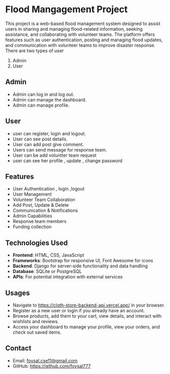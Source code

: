# Flood Mangagement Project

This project is a web-based flood management system designed to assist users in sharing and managing flood-related information, seeking assistance, and collaborating with volunteer teams. The platform offers features such as user authentication, posting and managing flood updates, and communication with volunteer teams to improve disaster response.
There are two types of user 
1) Admin
2) User

## Admin

- Admin can log in and log out.
- Admin can manage the dashboard.
- Admin can manage profile.


## User
- user can register, login and logout.
- User can see post  details.
- User can add post give comment.
- Users can send message for response team.
- User can be add voluntter team request
- user can see her profile , update , change password 
  


## Features

- User Authentication , login ,logout
- User Management
- Volunteer Team Collaboration
- Add Post, Update & Delete
- Communication & Notifications
- Admin Capabilities
- Response team members 
- Funding collection




## Technologies Used

- **Frontend**: HTML, CSS, JavaScript
- **Frameworks**: Bootstrap for responsive UI, Font Awesome for icons
- **Backend**: Django for server-side functionality and data handling
- **Database**: SQLite or PostgreSQL
- **APIs**: For potential integration with external services

## Usages
- Navigate to https://cloth-store-backend-api.vercel.app/ in your browser.
- Register as a new user or login if you already have an account.
- Browse products, add them to your cart, view details, and interact with wishlists and reviews.
- Access your dashboard to manage your profile, view your orders, and check out saved items.

## Contact
- Email: foysal.cse11@gmail.com
- GitHub: https://github.com/foysal777




